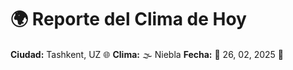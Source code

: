 # 🌍 Reporte del Clima de Hoy

**Ciudad:** Tashkent, UZ 🌐
**Clima:** 🌫️ Niebla
**Fecha:** 📅 26, 02, 2025 🚀
